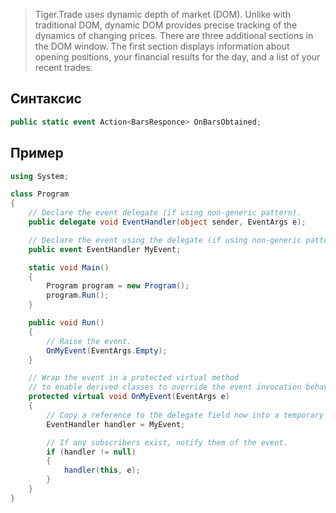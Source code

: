 
> Tiger.Trade uses dynamic depth of market (DOM). Unlike with traditional DOM, dynamic DOM provides precise tracking of the dynamics of changing prices. There are three additional sections in the DOM window. The first section displays information about opening positions, your financial results for the day, and a list of your recent trades.

## Синтаксис
```csharp
public static event Action<BarsResponce> OnBarsObtained;
```

## Пример
```csharp
using System;

class Program
{
    // Declare the event delegate (if using non-generic pattern).
    public delegate void EventHandler(object sender, EventArgs e);

    // Declare the event using the delegate (if using non-generic pattern).
    public event EventHandler MyEvent;

    static void Main()
    {
        Program program = new Program();
        program.Run();
    }

    public void Run()
    {
        // Raise the event.
        OnMyEvent(EventArgs.Empty);
    }

    // Wrap the event in a protected virtual method
    // to enable derived classes to override the event invocation behavior.
    protected virtual void OnMyEvent(EventArgs e)
    {
        // Copy a reference to the delegate field now into a temporary field for thread safety.
        EventHandler handler = MyEvent;

        // If any subscribers exist, notify them of the event.
        if (handler != null)
        {
            handler(this, e);
        }
    }
}

```
